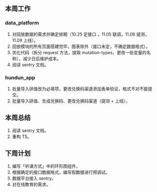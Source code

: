## 本周工作

### data_platform

1. 对回放数据的需求并确定排期（10.25 定接口 ，11.05 联调，11.06 提测，11.09 上线）。
2. 回放模块的所有页面搭建完毕，图表除外（接口未定，不确定数据格式）。
3. 优化代码（拆分 request 方法，提取 mutation-types，更改一些变量的名称），减少日后维护成本。
4. 阅读 sentry 文档。

### hundun_app

1. 批量导入研值改为必填项，更改兑换码渠道添加表单验证，格式不对不能提交。
2. 批量导入研值、生成兑换码、更改兑换码渠道（提测 + 上线）。

## 本周总结

1. 阅读 sentry 文档。
2. 重构 T5。

## 下周计划

1. 编写「听课方式」中的环形图组件，
2. 根据确定的接口数据格式，编写假数据进行预调试。
3. 数据平台接入 sentry。
4. 对在线教育的需求。

